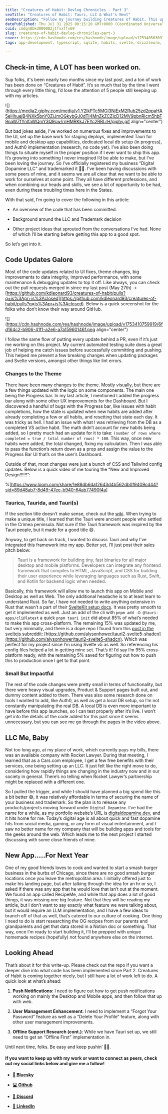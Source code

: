```yaml
---
title: "Creatures of Habit: Devlog Chronicles - Part 3"
seoTitle: "Creatures of Habit: Tauri, LLC & What's Next"
seoDescription: "Follow my journey building Creatures of Habit. This update covers Tauri integration for desktop & mobile, UI improvements, forming an LLC, and future plans."
datePublished: Thu Jul 31 2025 00:15:20 GMT+0000 (Coordinated Universal Time)
cuid: cmdqn8bkd000002jtfvxffv69
slug: creatures-of-habit-devlog-chronicles-part-3
cover: https://cdn.hashnode.com/res/hashnode/image/upload/v1753405630912/269c805d-9931-42cd-a3e3-1c82c3f6c5e8.png
tags: app-development, typescript, sqlite, habits, svelte, drizzleorm, turso

---
```


## Check-in time, A LOT has been worked on.

Sup folks, it's been nearly two months since my last post, and a ton of work has been done on “Creatures of Habit”. It’s so much that by the time I went through every little thing, I’d lose the attention of 5 people still keeping up with my articles.

![](https://media2.giphy.com/media/v1.Y2lkPTc5MGI3NjExM2Rub25zd2ppaHA5eHhuejB4NXk5bnY0ZjJmOGkybGJ0dTI4MnZkZCZlcD12MV9pbnRlcm5hbF9naWZfYnlfaWQmY3Q9cw/rnHMRKkJ7EYc2RBLrH/giphy.gif align="center")

But bad jokes aside, I’ve worked on numerous fixes and improvements to the UI, set up the base work for staging deploys, implemented Tauri for mobile and desktop app capabilities, dedicated local db setup (in progress), and Auth0 implementation (research, no code yet). I’ve also been doing things to situate myself in the proper position if I ever want to ship this app. It’s growing into something I never imagined I’d be able to make, but I’ve been loving the journey. So I’ve officially registered my business “Digital Dopamine LLC” and trademarked it ✊🏾. I’ve been having discussions with some peers of mine, and it seems we are all clear that we want to be able to work for ourselves at some point. They all have different professions, and when combining our heads and skills, we see a lot of opportunity to be had, even during these troubling times here in the States.

With that said, I’m going to cover the following in this article:

* An overview of the code that has been committed.
    
* Background around the LLC and Trademark decision
    
* Other project ideas that sprouted from the conversations I’ve had. None of which I’ll be starting before getting this app to a good spot.
    

So let’s get into it.

## Code Updates Galore

Most of the code updates related to UI fixes, theme changes, big improvements to data integrity, improved performance, with some maintenance & debugging updates to top it off. Like always, you can check out the pull requests merged in since my last post (May 27th) → [https://github.com/kdleonard93/creatures-of-habit/pulls?q=is%3Apr+is%3Aclosed](https://github.com/kdleonard93/creatures-of-habit/pulls?q=is%3Apr+is%3Aclosed). Below is a quick screenshot for the folks who don’t know their way around GitHub.

![](https://cdn.hashnode.com/res/hashnode/image/upload/v1753410759919/6fd164c2-b906-41f1-a2e6-a7a15960146f.png align="center")

I follow the same flow of putting every update behind a PR, even if it’s just me working on this project. My current automated testing suite does a great job of helping me catch issues before successfully committing and pushing. This helped me prevent a few breaking changes when updating packages and Svelte versions, amongst other things like lint errors.

### Changes to the Theme

There have been many changes to the theme. Mostly visually, but there are a few things updated with the logic on some components. The main one being the Progress bar. In my last article, I mentioned I added the progress bar along with some other UX improvements for the Dashboard. But I discovered a handful of bugs with the Progress bar, like issues with habit completions, how the state is updated when new habits are added after already completing a few or all habits, and resetting that state each day. It was tricky as hell. I had an issue with what I was retrieving from the DB as a completed VS active habit. The math didn’t account for new habits being added, so I pretty much had an update for it to take: `(number of rows where completed = true / total number of rows) * 100`. This way, once new habits were added, the total changed, fixing my calculation. Then I was able to pass the function’s return down as a prop and assign the value to the Progress Bar UI that’s on the user’s Dashboard.

Outside of that, most changes were just a bunch of CSS and Tailwind config updates. Below is a quick video of me touring the “New and Improved Design!!!!!!”:

%[https://www.loom.com/share/1e88db6da12643d4b562db0f9409cd44?sid=89d48ab7-8d49-47ee-b940-64ab77490f4a] 

### Taurica, Taurida, and Tauri(s)

If the section title doesn’t make sense, check out the [wiki](https://en.wikipedia.org/wiki/Tauri). When trying to make a unique title, I learned that the Tauri were ancient people who settled in the Crimea peninsula. Not sure if the Tauri framework was inspired by the Tauri people, but it made for a good title 😄.

Anyway, to get back on track, I wanted to discuss Tauri and why I’ve integrated this framework into my app. Better yet, I’ll just post their sales pitch below:

> Tauri is a framework for building tiny, fast binaries for all major desktop and mobile platforms. Developers can integrate any frontend framework that compiles to HTML, JavaScript, and CSS for building their user experience while leveraging languages such as Rust, Swift, and Kotlin for backend logic when needed.

Basically, this framework will allow me to launch this app on Mobile and Desktop as well as Web. The only additional headache is to at least learn to understand Rust. So far, I have not needed to write anything extensive in Rust that wasn’t a part of their [SvelteKit setup docs](https://tauri.app/start/frontend/sveltekit/). It was pretty smooth to get it implemented as well. Just an add of the cli with `pnpm add -D @tauri-apps/cli@latest` a quick `pnpm tauri init` did about 85% of what’s needed to make this app cross-platform. The remaining 15% was updated by me, but very minimally, and there is a dope repo I found from this [post in the sveltejs subreddit](https://www.reddit.com/r/sveltejs/comments/1kqtmdl/announcing_v20_of_tauri_svelte_5_shadcnsvelte/?share_id=NW2Nbxy6bLhw_WsYNcvER&utm_content=2&utm_medium=android_app&utm_name=androidcss&utm_source=share&utm_term=3): [https://github.com/alysonhower/tauri2-svelte5-shadcn](https://github.com/alysonhower/tauri2-svelte5-shadcn). Which was perfect for my project since I’m using Svelte v5 as well. So referencing his config files helped a lot in getting mine set. That’s it! I’d say I’m 95% cross-platform ready, with the remaining 5% saved for figuring out how to push this to production once I get to that point.

### Small But Impactful

The rest of the code changes were pretty small in terms of functionality, but there were heavy visual upgrades, Product & Support pages built out, and dummy content added to them. There was also some research done on tools I wanted to add, like Auth0, as well as get a local DB setup, so I’m not constantly manipulating the real DB. A local DB is even more important to have before this app launches, so I can test properly after it’s live. I won’t get into the details of the code added for this part since it seems unnecessary, but you can see me go through the pages in the video above.

## LLC Me, Baby

Not too long ago, at my place of work, which currently pays my bills, there was an available company with Rocket Lawyer. During that meeting, I learned that as a Cars.com employee, I get a few free benefits with their services, one being setting up an LLC. It just felt like the right move to do, considering how rapidly things are changing in the industry now and in our society in general. There’s no telling when Rocket Lawyer’s partnership might be replaced with a different one.

So I pulled the trigger, and while I should have planned a big spend like this a bit better 😅, it was relatively affordable in terms of securing the name of your business and trademark. So the plan is to release any products/projects moving forward under `Digital Dopamine`. I’ve had the name for a while, as my portfolio website’s URL is [digitaldopamine.dev](https://digitaldopamine.dev/), and it hits home for me. Today’s digital age is all about quick and fast dopamine hits from social media, gaming, or any form of visual entertainment, and I saw no better name for my company that will be building apps and tools for the geeks around the web. Which leads me to the next project I started discussing with some close friends of mine.

## New App…..For Next Year

One of my good friends loves to cook and wanted to start a smash burger business in the burbs of Chicago, since there are no good smash burger locations once you leave the metropolitan area. I initially offered just to make his landing page, but after talking through the idea for an hr or so, I asked if there was any app that he would love that isn’t out at the moment. We found an app called RecipeMe, and while that app does a lot of good things, it was missing one big feature. Not that they will be reading my article, but I don’t want to say exactly what feature we were talking about, but it would require an LLM implementation, and I have a few ideas to branch off of that as well, that’s catered to our culture of cooking. One thing I need to do is start researching the OG recipes from our parents and grandparents and get that data stored in a Notion doc or something. That way, once I’m ready to start building it, I’ll be prepped with unique homemade recipes (hopefully) not found anywhere else on the internet.

## Looking Ahead

That’s about it for this write-up. Please check out the repo if you want a deeper dive into what code has been implemented since Part 2. Creatures of Habit is coming together nicely, but I still have a lot of work left to do. A quick look at what’s ahead:

1. **Push Notifications**: I need to figure out how to get push notifications working on mainly the Desktop and Mobile apps, and then follow that up with web.
    
2. **User Management Enhancement**: I need to implement a “Forgot Your Password” feature as well as a “Delete Your Profile” feature, along with other user management improvements.
    
3. **Offline Support Research (cont.)**: While we have Tauri set up, we still need to get an “Offline First” implementation in.
    

Until next time, folks. Be easy and keep pushin’ 🤘🏾.

#### **If you want to keep up with my work or want to connect as peers, check out my social links below and give me a follow!**

* [**🦋 Bluesky**](https://bsky.app/profile/digitaldopamine.dev)
    
* [**💻 Github**](https://github.com/kdleonard93)
    
* [**👾 Discord**](https://discord.com/users/407639833146818570)
    
* [**👔 LinkedIn**](https://www.linkedin.com/in/kyle-leonard93/)